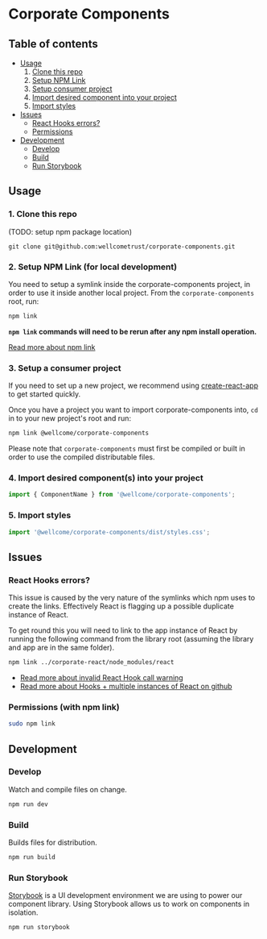 # Corporate Components

## Table of contents

- [Usage](#usage)
  1. [Clone this repo](#clone-this-repo)
  2. [Setup NPM Link](#setup-npm-link-for-local-development)
  3. [Setup consumer project](#setup-a-consumer-project)
  4. [Import desired component into your project](#import-desired-component-into-your-project)
  5. [Import styles](#import-styles)
- [Issues](#issues)
  - [React Hooks errors?](#react-hooks-errors)
  - [Permissions](#permissions-with-npm-link)
- [Development](#development)
  - [Develop](#develop)
  - [Build](#build)
  - [Run Storybook](#run-storybook)

## Usage

### 1. Clone this repo

(TODO: setup npm package location)

`git clone git@github.com:wellcometrust/corporate-components.git`

### 2. Setup NPM Link (for local development)

You need to setup a symlink inside the corporate-components project, in order to use it inside another local project. From the `corporate-components` root, run:

```bash
npm link
```

**`npm link` commands will need to be rerun after any npm install operation.**

[Read more about npm link](https://docs.npmjs.com/cli/link)

### 3. Setup a consumer project

If you need to set up a new project, we recommend using [create-react-app](https://github.com/facebook/create-react-app) to get started quickly.

Once you have a project you want to import corporate-components into, `cd` in to your new project's root and run:

```bash
npm link @wellcome/corporate-components
```

Please note that `corporate-components` must first be compiled or built in order to use the compiled distributable files.

### 4. Import desired component(s) into your project

```js
import { ComponentName } from '@wellcome/corporate-components';
```

### 5. Import styles

```js
import '@wellcome/corporate-components/dist/styles.css';
```

## Issues

### React Hooks errors?

This issue is caused by the very nature of the symlinks which npm uses to create the links. Effectively React is flagging up a possible duplicate instance of React.

To get round this you will need to link to the app instance of React by running the following command from the library root (assuming the library and app are in the same folder).

```bash
npm link ../corporate-react/node_modules/react
```

- [Read more about invalid React Hook call warning](https://reactjs.org/warnings/invalid-hook-call-warning.html)
- [Read more about Hooks + multiple instances of React on github](https://github.com/facebook/react/issues/13991)

### Permissions (with npm link)

```bash
sudo npm link
```

## Development

### Develop

Watch and compile files on change.

```bash
npm run dev
```

### Build

Builds files for distribution.

```bash
npm run build
```

### Run Storybook

[Storybook](https://storybook.js.org/) is a UI development environment we are using to power our component library. Using Storybook allows us to work on components in isolation.

```bash
npm run storybook
```
